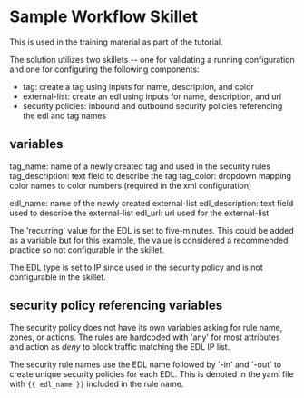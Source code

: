 # Sample Workflow Skillet

This is used in the training material as part of the tutorial.

The solution utilizes two skillets -- one for validating a running configuration and 
one for configuring the following components: 

* tag: create a tag using inputs for name, description, and color
* external-list: create an edl using inputs for name, description, and url
* security policies: inbound and outbound security policies referencing the edl and tag names

## variables

tag_name: name of a newly created tag and used in the security rules
tag_description: text field to describe the tag
tag_color: dropdown mapping color names to color numbers (required in the xml configuration)

edl_name: name of the newly created external-list
edl_description: text field used to describe the external-list
edl_url: url used for the external-list

The 'recurring' value for the EDL is set to five-minutes. This could be added as a variable but for this example, the
value is considered a recommended practice so not configurable in the skillet.

The EDL type is set to IP since used in the security policy and is not configurable in the skillet.

## security policy referencing variables

The security policy does not have its own variables asking for rule name, zones, or actions. The rules are
hardcoded with 'any' for most attributes and action as _deny_ to block traffic matching the EDL IP list.

The security rule names use the EDL name followed by '-in' and '-out' to create unique security policies for each
EDL. This is denoted in the yaml file with ```{{ edl_name }}``` included in the rule name.

